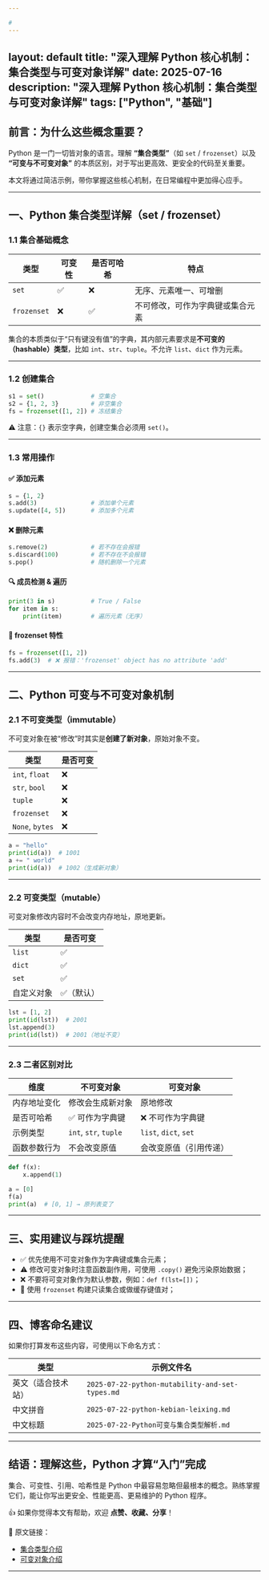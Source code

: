 ```yaml
---

# 
---
```

layout: default
title: "深入理解 Python 核心机制：集合类型与可变对象详解"
date: 2025-07-16
description: "深入理解 Python 核心机制：集合类型与可变对象详解"
tags: ["Python", "基础"]
---

## 前言：为什么这些概念重要？

Python 是一门一切皆对象的语言。理解 **“集合类型”**（如 `set` / `frozenset`）以及 **“可变与不可变对象”** 的本质区别，对于写出更高效、更安全的代码至关重要。

本文将通过简洁示例，带你掌握这些核心机制，在日常编程中更加得心应手。

---

## 一、Python 集合类型详解（set / frozenset）

### 1.1 集合基础概念

| 类型          | 可变性 | 是否可哈希 | 特点               |
| ----------- | --- | ----- | ---------------- |
| `set`       | ✅   | ❌     | 无序、元素唯一、可增删      |
| `frozenset` | ❌   | ✅     | 不可修改，可作为字典键或集合元素 |

集合的本质类似于“只有键没有值”的字典，其内部元素要求是**不可变的（hashable）类型**，比如 `int`、`str`、`tuple`。不允许 `list`、`dict` 作为元素。

---

### 1.2 创建集合

```python
s1 = set()             # 空集合
s2 = {1, 2, 3}         # 非空集合
fs = frozenset([1, 2]) # 冻结集合
```

⚠️ 注意：`{}` 表示空字典，创建空集合必须用 `set()`。

---

### 1.3 常用操作

#### ✅ 添加元素

```python
s = {1, 2}
s.add(3)               # 添加单个元素
s.update([4, 5])       # 添加多个元素
```

#### ❌ 删除元素

```python
s.remove(2)            # 若不存在会报错
s.discard(100)         # 若不存在不会报错
s.pop()                # 随机删除一个元素
```

#### 🔍 成员检测 & 遍历

```python
print(3 in s)          # True / False
for item in s:
    print(item)        # 遍历元素（无序）
```

#### 🧊 frozenset 特性

```python
fs = frozenset([1, 2])
fs.add(3)  # ❌ 报错：'frozenset' object has no attribute 'add'
```

---

## 二、Python 可变与不可变对象机制

### 2.1 不可变类型（immutable）

不可变对象在被“修改”时其实是**创建了新对象**，原始对象不变。

| 类型              | 是否可变 |
| --------------- | ---- |
| `int`, `float`  | ❌    |
| `str`, `bool`   | ❌    |
| `tuple`         | ❌    |
| `frozenset`     | ❌    |
| `None`, `bytes` | ❌    |

```python
a = "hello"
print(id(a))  # 1001
a += " world"
print(id(a))  # 1002（生成新对象）
```

---

### 2.2 可变类型（mutable）

可变对象修改内容时不会改变内存地址，原地更新。

| 类型     | 是否可变  |
| ------ | ----- |
| `list` | ✅     |
| `dict` | ✅     |
| `set`  | ✅     |
| 自定义对象  | ✅（默认） |

```python
lst = [1, 2]
print(id(lst))  # 2001
lst.append(3)
print(id(lst))  # 2001（地址不变）
```

---

### 2.3 二者区别对比

| 维度     | 不可变对象                 | 可变对象                  |
| ------ | --------------------- | --------------------- |
| 内存地址变化 | 修改会生成新对象              | 原地修改                  |
| 是否可哈希  | ✅ 可作为字典键              | ❌ 不可作为字典键             |
| 示例类型   | `int`, `str`, `tuple` | `list`, `dict`, `set` |
| 函数参数行为 | 不会改变原值                | 会改变原值（引用传递）           |

```python
def f(x):
    x.append(1)

a = [0]
f(a)
print(a)  # [0, 1] → 原列表变了
```

---

## 三、实用建议与踩坑提醒

* ✅ 优先使用不可变对象作为字典键或集合元素；
* ⚠️ 修改可变对象时注意函数副作用，可使用 `.copy()` 避免污染原始数据；
* ❌ 不要将可变对象作为默认参数，例如：`def f(lst=[])`；
* 🧊 使用 `frozenset` 构建只读集合或做缓存键值对；

---

## 四、博客命名建议

如果你打算发布这些内容，可使用以下命名方式：

| 类型        | 示例文件名                                           |
| --------- | ----------------------------------------------- |
| 英文（适合技术站） | `2025-07-22-python-mutability-and-set-types.md` |
| 中文拼音      | `2025-07-22-python-kebian-leixing.md`           |
| 中文标题      | `2025-07-22-Python可变与集合类型解析.md`                 |

---

## 结语：理解这些，Python 才算“入门”完成

集合、可变性、引用、哈希性是 Python 中最容易忽略但最根本的概念。熟练掌握它们，能让你写出更安全、性能更高、更易维护的 Python 程序。

👍 如果你觉得本文有帮助，欢迎 **点赞、收藏、分享**！

📜 原文链接：

* [集合类型介绍](https://blog.csdn.net/xw3373409564/article/details/149225751)
* [可变对象介绍](https://blog.csdn.net/xw3373409564/article/details/149225751)

---
